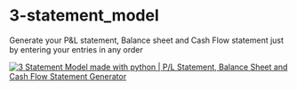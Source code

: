 # 3-statement_model
Generate your P&amp;L statement, Balance sheet and Cash Flow statement just by entering your entries in any order

[![3 Statement Model made with python | P/L Statement, Balance Sheet and Cash Flow Statement Generator](https://img.youtube.com/vi/EKssnE_8Wns/0.jpg)](https://www.youtube.com/watch?v=EKssnE_8Wns&autoplay=1)
